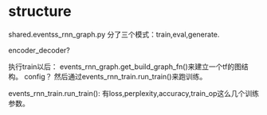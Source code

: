 # structure
shared.eventss_rnn_graph.py
分了三个模式：train,eval,generate.

encoder_decoder?



执行train以后：
events_rnn_graph.get_build_graph_fn()来建立一个tf的图结构。 config？
然后通过events_rnn_train.run_train()来跑训练。


events_rnn_train.run_train():
有loss,perplexity,accuracy,train_op这么几个训练参数。